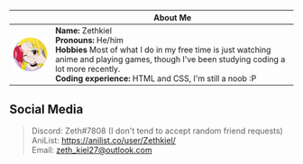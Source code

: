 |  | About Me |
|---|---|
|<img src="./nijika.png" width="150" align="center">|**Name:** Zethkiel</br>**Pronouns:** He/him</br>**Hobbies** Most of what I do in my free time is just watching anime and playing games, though I've been studying coding a lot more recently.</br>**Coding experience:** HTML and CSS, I'm still a noob :P|

## Social Media
> Discord: Zeth#7808 (I don't tend to accept random friend requests)</br>
> AniList: https://anilist.co/user/Zethkiel/</br>
> Email: zeth_kiel27@outlook.com
